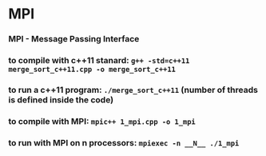 # MPI

### MPI - Message Passing Interface

### to compile with c++11 stanard: `g++ -std=c++11 merge_sort_c++11.cpp -o merge_sort_c++11`
### to run a c++11 program: `./merge_sort_c++11` (number of threads is defined inside the code)
### to compile with MPI: `mpic++ 1_mpi.cpp -o 1_mpi`
### to run with MPI on n processors: `mpiexec -n __N__ ./1_mpi`
